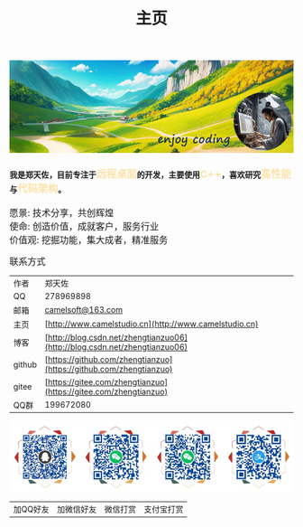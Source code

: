 ﻿---
title: "主页"
hide:
  - navigation
  - toc
  - title
---
<style>
  .md-typeset h1,
  .md-content__button {
    display: none;
  }
</style>

![](img/logo.jpg)

#### 我是郑天佐，目前专注于<font color="#fae4ab" size=4>远程桌面</font>的开发，主要使用<font color="#fae4ab" size=4>C++</font>，喜欢研究<font color="#fae4ab" size=4>高性能</font>与<font color="#fae4ab" size=4>代码架构</font>。

<font size=3>愿景: 技术分享，共创辉煌</font><br>
<font size=3>使命: 创造价值，成就客户，服务行业</font><br>
<font size=3>价值观: 挖掘功能，集大成者，精准服务</font><br>

<font size=3>联系方式</font><br>

|||
|--|--|
|作者|郑天佐|
|QQ|278969898|
|邮箱|camelsoft@163.com|
|主页|[http://www.camelstudio.cn](http://www.camelstudio.cn)|
|博客|[http://blog.csdn.net/zhengtianzuo06](http://blog.csdn.net/zhengtianzuo06)|
|github|[https://github.com/zhengtianzuo](https://github.com/zhengtianzuo)|
|gitee|[https://gitee.com/zhengtianzuo](https://gitee.com/zhengtianzuo)|
|QQ群|199672080|

![](img/allinone.jpg)

|||||
|--|--|--|--|
|加QQ好友|加微信好友|微信打赏|支付宝打赏|